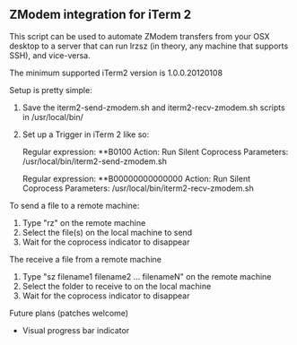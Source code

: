 ZModem integration for iTerm 2
------------------------------

This script can be used to automate ZModem transfers from your OSX desktop to a server that can run lrzsz (in theory, any machine 
that supports SSH), and vice-versa.

The minimum supported iTerm2 version is 1.0.0.20120108

Setup is pretty simple:

1. Save the iterm2-send-zmodem.sh and iterm2-recv-zmodem.sh scripts in /usr/local/bin/
2. Set up a Trigger in iTerm 2 like so:

    Regular expression: \*\*B0100
    Action: Run Silent Coprocess
    Parameters: /usr/local/bin/iterm2-send-zmodem.sh

    Regular expression: \*\*B00000000000000
    Action: Run Silent Coprocess
    Parameters: /usr/local/bin/iterm2-recv-zmodem.sh

To send a file to a remote machine:

1. Type "rz" on the remote machine
2. Select the file(s) on the local machine to send
3. Wait for the coprocess indicator to disappear

The receive a file from a remote machine

1. Type "sz filename1 filename2 … filenameN" on the remote machine
2. Select the folder to receive to on the local machine
3. Wait for the coprocess indicator to disappear

Future plans (patches welcome)

 - Visual progress bar indicator